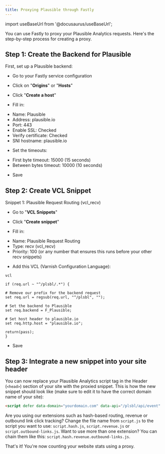 ```yaml
---
title: Proxying Plausible through Fastly
---
```


import useBaseUrl from '@docusaurus/useBaseUrl';

You can use Fastly to proxy your Plausible Analytics requests. Here's the step-by-step process for creating a proxy.

## Step 1: Create the Backend for Plausible

First, set up a Plausible backend:

* Go to your Fastly service configuration
* Click on "**Origins**" or "**Hosts**"
* Click "**Create a host**"

* Fill in:

- Name: Plausible
- Address: plausible.io
- Port: 443
- Enable SSL: Checked
- Verify certificate: Checked
- SNI hostname: plausible.io

* Set the timeouts:

- First byte timeout: 15000 (15 seconds)
- Between bytes timeout: 10000 (10 seconds)

* Save

## Step 2: Create VCL Snippet

Snippet 1: Plausible Request Routing (vcl_recv)

* Go to "**VCL Snippets**"
* Click "**Create snippet**"

* Fill in:

- Name: Plausible Request Routing
- Type: recv (vcl_recv)
- Priority: 100 (or any number that ensures this runs before your other recv snippets)

* Add this VCL (Varnish Configuration Language):

```
vcl

if (req.url ~ "^/plsbl/.*") {

# Remove our prefix for the backend request
set req.url = regsub(req.url, "^/plsbl", "");

# Set the backend to Plausible
set req.backend = F_Plausible;

# Set host header to plausible.io
set req.http.host = "plausible.io";

return(pass);
}
```

* Save

## Step 3: Integrate a new snippet into your site header

You can now replace your Plausible Analytics script tag in the Header (`<head>`) section of your site with the proxied snippet. This is how the new snippet should look like (make sure to edit it to have the correct domain name of your site):

```html
<script defer data-domain="yourdomain.com" data-api="/plsbl/api/event" src="/plsbl/js/script.js"></script>
```

Are you using our extensions such as hash-based routing, revenue or outbound link click tracking? Change the file name from `script.js` to the script you want to use: `script.hash.js`, `script.revenue.js` or `script.outbound-links.js`. Want to use more than one extension? You can chain them like this: `script.hash.revenue.outbound-links.js`.

That's it! You're now counting your website stats using a proxy.
